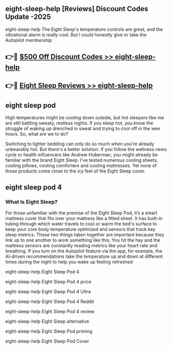 ## eight-sleep-help [Reviews​] Discount Codes Update -2025

eight-sleep-help The Eight Sleep's temperature controls are great, and the vibrational alarm is really cool. But I could honestly give or take the Autopilot membership

## 👉🔴 [$500 Off Discount Codes >> eight-sleep-help](http://download.freeplayer.one?title=eight-sleep-help&ref=18-ES)

## 👉🔴 [Eight Sleep Reviews >> eight-sleep-help](http://download.freeplayer.one?title=eight-sleep-help&ref=18-ES)

## eight sleep pod

High temperatures might be cooling down outside, but hot sleepers like me are still battling sweaty, restless nights. If you sleep hot, you know the struggle of waking up drenched in sweat and trying to cool off in the wee hours. So, what are we to do?

Switching to lighter bedding can only do so much when you're already unbearably hot. But there's a better solution. If you follow the wellness news cycle or health influencers like Andrew Huberman, you might already be familiar with the brand Eight Sleep. I've tested numerous cooling sheets, cooling pillows, cooling comforters and cooling mattresses. Yet none of those products come close to the icy feel of the Eight Sleep cover.

## eight sleep pod 4

### What Is Eight Sleep?

For those unfamiliar with the premise of the Eight Sleep Pod, it’s a smart mattress cover that fits over your mattress like a fitted sheet. It has built-in tubing through which water travels to cool or warm the bed's surface to keep your core body temperature optimized and sensors that track key sleep metrics. Those two things taken together are important because they link up to one another to work something like this: You hit the hay and the mattress sensors are constantly reading metrics like your heart rate and breathing. If you turn on the Autopilot feature via the app, for example, the AI-driven recommendations take the temperature up and down at different times during the night to help you wake up feeling refreshed

eight-sleep-help Eight Sleep Pod 4

eight-sleep-help Eight Sleep Pod 4 price

eight-sleep-help Eight Sleep Pod 4 Ultra

eight-sleep-help Eight Sleep Pod 4 Reddit

eight-sleep-help Eight Sleep Pod 4 review

eight-sleep-help Eight Sleep alternative

eight-sleep-help Eight Sleep Pod priming

eight-sleep-help Eight Sleep Pod Cover